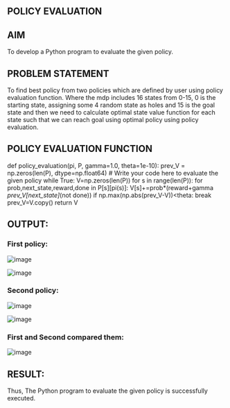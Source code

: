 ## POLICY EVALUATION
## AIM
To develop a Python program to evaluate the given policy.

## PROBLEM STATEMENT
To find best policy from two policies which are defined by user using policy evaluation function. Where the mdp includes 16 states from 0-15, 0 is the starting state, assigning some 4 random state as holes and 15 is the goal state and then we need to calculate optimal state value function for each state such that we can reach goal using optimal policy using policy evaluation.

## POLICY EVALUATION FUNCTION
def policy_evaluation(pi, P, gamma=1.0, theta=1e-10):
    prev_V = np.zeros(len(P), dtype=np.float64)
    # Write your code here to evaluate the given policy
    while True:
      V=np.zeros(len(P))
      for s in range(len(P)):
        for prob,next_state,reward,done in P[s][pi(s)]:
           V[s]+=prob*(reward+gamma *prev_V[next_state]*(not done))
      if np.max(np.abs(prev_V-V))<theta:
        break
      prev_V=V.copy()
    return V
## OUTPUT:
### First policy:


![image](https://github.com/user-attachments/assets/a78d9ed1-28b5-4eb9-98e6-e1a4d2bab9fe)

![image](https://github.com/user-attachments/assets/276977a3-80dd-410a-8d59-d8047c1958ce)


### Second policy:


![image](https://github.com/user-attachments/assets/b543c48e-635f-4560-8a09-557c9ec7de70)

![image](https://github.com/user-attachments/assets/4045ae9d-3798-4113-a77e-9cadcb66f2da)


### First and Second compared them:


![image](https://github.com/user-attachments/assets/ac18a0be-31cd-4538-8b99-ae7267a50103)


## RESULT:
Thus, The Python program to evaluate the given policy is successfully executed.

